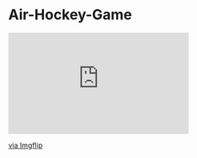 # Air-Hockey-Game

<div style="width:360px;max-width:100%;"><div style="height:0;padding-bottom:56.11%;position:relative;"><iframe width="360" height="202" style="position:absolute;top:0;left:0;width:100%;height:100%;" frameBorder="0" src="https://imgflip.com/embed/5cna0m"></iframe></div><p><a href="https://imgflip.com/gif/5cna0m">via Imgflip</a></p></div>
